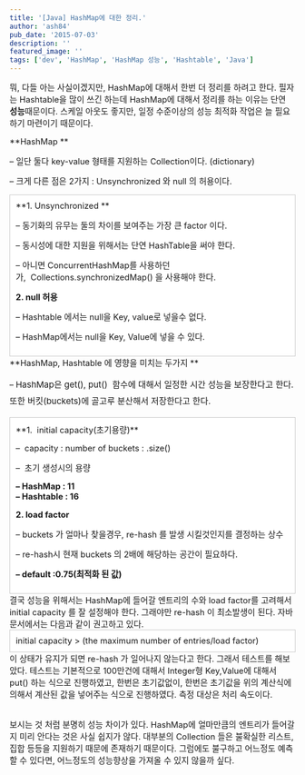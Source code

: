 ```yaml
---
title: '[Java] HashMap에 대한 정리.'
author: 'ash84'
pub_date: '2015-07-03'
description: ''
featured_image: ''
tags: ['dev', 'HashMap', 'HashMap 성능', 'Hashtable', 'Java']
---
```



<span style="font-size: 11pt;">뭐, 다들 아는 사실이겠지만, HashMap에 대해서 한번 더 정리를 하려고 한다. 필자는 Hashtable을 많이 쓰긴 하는데 HashMap에 대해서 정리를 하는 이유는 단연 **성능**때문이다. 스케일 아웃도 좋지만, 일정 수준이상의 성능 최적화 작업은 늘 필요하기 마련이기 때문이다. </span>

<span style="font-size: 11pt;">**HashMap **</span>

<span style="font-size: 11pt;">– 일단 둘다 key-value 형태를 지원하는 Collection이다. (dictionary)</span>

<span style="font-size: 11pt;">– 크게 다른 점은 2가지 : Unsynchronized 와 null 의 허용이다. </span>

<span style="font-size: 11pt;">  
</span>

<div class="txc-textbox" style="border: 1px solid rgb(203, 203, 203); background-color: rgb(255, 255, 255); padding: 10px;"><span style="font-size: 11pt;">**1. Unsynchronized **</span>

<span style="font-size: 11pt;">– 동기화의 유무는 둘의 차이를 보여주는 가장 큰 factor 이다. </span>

<span style="font-size: 11pt;">– 동시성에 대한 지원을 위해서는 단연 HashTable을 써야 한다. </span>

<span style="font-size: 11pt;">– 아니면 ConcurrentHashMap를 사용하던가,  Collections.synchronizedMap() 을 사용해야 한다.</span>

<span style="font-size: 11pt;">**2. null 허용**</span>

<span style="font-size: 11pt;">– Hashtable 에서는 null을 Key, value로 넣을수 없다. </span>

<span style="font-size: 11pt;">– HashMap에서는 null을 Key, Value에 넣을 수 있다. </span>

</div><span style="font-size: 11pt;">**HashMap, Hashtable 에 영향을 미치는 두가지 **</span>

– <span style="font-size: 15px; line-height: 29px;">HashMap은 get(), put()  함수에 대해서 일정한 시간 성능을 보장한다고 한다. 또한 버킷(buckets)에 골고루 분산해서 저장한다고 한다. </span>

<span style="font-size: 15px; line-height: 29px;">  
</span>

<div class="txc-textbox" style="border: 1px solid rgb(203, 203, 203); background-color: rgb(255, 255, 255); padding: 10px;"><span style="font-size: 11pt;">**1.  initial capacity(초기용량)**</span>

<span style="font-size: 11pt;">–  capacity : number of buckets : .size()</span>

<span style="font-size: 11pt;">–  초기 생성시의 용량</span>

**<span style="font-size: 11pt;">– HashMap : 11</span>  
<span style="font-size: 11pt;">– Hashtable : 16 </span>**

<span style="font-size: 11pt;">**2. load factor**</span>

<span style="font-size: 11pt;">– buckets 가 얼마나 찾을경우, re-hash 를 발생 시킬것인지를 결정하는 상수 </span>

<span style="font-size: 11pt;">– re-hash시 현재 buckets 의 2배에 해당하는 공간이 필요하다. </span>

<span style="font-size: 11pt;">**– default :0.75(최적화 된 값)**</span>

</div><span style="font-size: 11pt;">결국 성능을 위해서는 HashMap에 들어갈 엔트리의 수와 load factor를 고려해서 initial capacity 를 잘 설정해야 한다. 그래야만 re-hash 이 최소발생이 된다. 자바 문서에서는 다음과 같이 권고하고 있다.</span>

<div class="txc-textbox" style="border: 1px solid rgb(203, 203, 203); background-color: rgb(255, 255, 255); padding: 10px;"><span style="font-size: 11pt;">initial capacity > (the maximum number of entries/load factor) </span>

</div><span style="font-size: 11pt;">이 상태가 유지가 되면 re-hash 가 일어나지 않는다고 한다. 그래서 테스트를 해보았다. 테스트는 기본적으로 100만건에 대해서 Integer형 Key,Value에 대해서 put() 하는 식으로 진행하였고, 한번은 초기값없이, 한번은 초기값을 위의 계산식에 의해서 계산된 값을 넣어주는 식으로 진행하였다. 측정 대상은 처리 속도이다. </span>

<script src="https://gist.github.com/4134159.js"></script>

<div><div style="text-align: start;"><font color="#000000" face="나눔고딕" size="3"><span style="line-height: normal;"> </span></font></div></div><span style="font-size: 11pt;">  
</span>

<span style="font-size: 11pt;">  
</span>

<span style="font-size: 11pt;">보시는 것 처럼 분명히 성능 차이가 있다. HashMap에 얼마만큼의 엔트리가 들어갈지 미리 안다는 것은 사실 쉽지가 않다. 대부분의 Collection 들은 불확실한 리스트, 집합 등등을 지원하기 때문에 존재하기 때문이다. 그럼에도 불구하고 어느정도 예측할 수 있다면, 어느정도의 성능향상을 가져올 수 있지 않을까 싶다.   </span>



